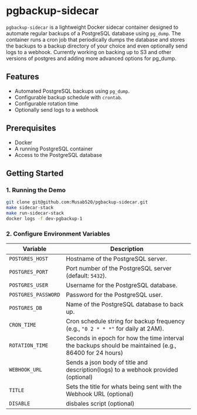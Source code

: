 # pgbackup-sidecar

`pgbackup-sidecar` is a lightweight Docker sidecar container designed to automate regular backups of a PostgreSQL database using `pg_dump`. The container runs a cron job that periodically dumps the database and stores the backups to a backup directory of your choice and even optionally send logs to a webhook. Currently working on backing up to S3 and other versions of postgres and adding more advanced options for pg_dump.

## Features

- Automated PostgreSQL backups using `pg_dump`.
- Configurable backup schedule with `crontab`.
- Configurable rotation time
- Optionally send logs to a webhook

## Prerequisites

- Docker
- A running PostgreSQL container
- Access to the PostgreSQL database

## Getting Started

### 1. Running the Demo

```bash
git clone git@github.com:Musab520/pgbackup-sidecar.git
make sidecar-stack
make run-sidecar-stack
docker logs -f dev-pgbackup-1
```

### 2. Configure Environment Variables
| Variable              | Description                                                                 |
| --------------------- | --------------------------------------------------------------------------- |
| `POSTGRES_HOST`             | Hostname of the PostgreSQL server.                                           |
| `POSTGRES_PORT`             | Port number of the PostgreSQL server (default: `5432`).                      |
| `POSTGRES_USER`             | Username for the PostgreSQL database.                                        |
| `POSTGRES_PASSWORD`         | Password for the PostgreSQL user.                                            |
| `POSTGRES_DB`         | Name of the PostgreSQL database to back up.                                  |
| `CRON_TIME`       | Cron schedule string for backup frequency (e.g., `"0 2 * * *"` for daily at 2AM). |
| `ROTATION_TIME`           | Seconds in epoch for how the time interval the backups should be maintained (e.g., 86400 for 24 hours) |
| `WEBHOOK_URL`           | Sends a json body of title and description(logs) to a webhook provided (optional) |
| `TITLE`           | Sets the title for whats being sent with the Webhook URL (optional) |
| `DISABLE`         | disbales script (optional) |

